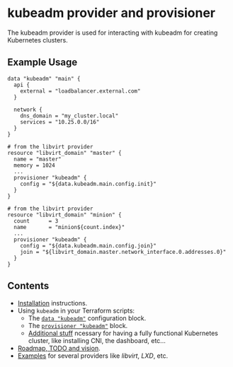 # kubeadm provider and provisioner

The kubeadm provider is used for interacting with kubeadm for creating Kubernetes clusters.

## Example Usage

```hcl
data "kubeadm" "main" {
  api {
    external = "loadbalancer.external.com"
  }
  
  network {
    dns_domain = "my_cluster.local"  
    services = "10.25.0.0/16"
  }
}

# from the libvirt provider
resource "libvirt_domain" "master" {
  name = "master"
  memory = 1024
  ...
  provisioner "kubeadm" {
    config = "${data.kubeadm.main.config.init}"
  }
}

# from the libvirt provider
resource "libvirt_domain" "minion" {
  count      = 3
  name       = "minion${count.index}"
  ...
  provisioner "kubeadm" {
    config = "${data.kubeadm.main.config.join}"
    join = "${libvirt_domain.master.network_interface.0.addresses.0}"
  }
}
```

## Contents

* [Installation](Installation) instructions.
* Using `kubeadm` in your Terraform scripts:
  * The [`data "kubeadm"`](Data_kubeadm) configuration block.
  * The [`provisioner "kubeadm"`](Provisioner_kubeadm) block.
  * [Additional stuff](Additional_tasks) ncessary for having a
  fully functional Kubernetes cluster, like installing CNI,
  the dashboard, etc...
* [Roadmap, TODO and vision](Roadmap).
* [Examples](examples/README.md) for several providers like
_libvirt_, _LXD_, etc.